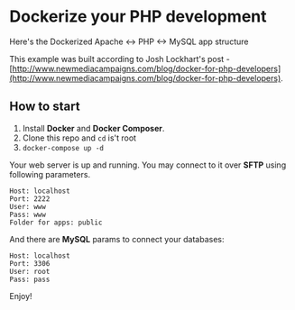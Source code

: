 # Dockerize your PHP development
Here's the Dockerized  Apache <-> PHP <-> MySQL app structure

This example was built according to Josh Lockhart's post - [http://www.newmediacampaigns.com/blog/docker-for-php-developers](http://www.newmediacampaigns.com/blog/docker-for-php-developers).

## How to start 

1. Install **Docker** and **Docker Composer**.  
2. Clone this repo and `cd` is't root 
3. `docker-compose up -d`

Your web server is up and running. You may connect to it over **SFTP** using following parameters.

```
Host: localhost
Port: 2222
User: www
Pass: www
Folder for apps: public
```

And there are **MySQL** params to connect your databases:

```
Host: localhost
Port: 3306
User: root
Pass: pass
```

Enjoy! 

